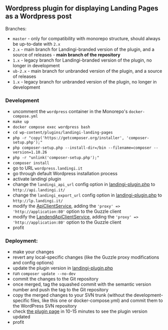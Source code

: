 ## Wordpress plugin for displaying Landing Pages as a Wordpress post
Branches:

- `master` - only for compatibility with monorepo structure, should always be up-to-date with `2.x`
- `2.x` - main branch for Landingi-branded version of the plugin, and a source of releases - **main branch of the repository**
- `1.x` - legacy branch for Landingi-branded version of the plugin, no longer in development
- `ub-2.x` - main branch for unbranded version of the plugin, and a source of releases
- `1.x` - legacy branch for unbranded version of the plugin, no longer in development

### Development

- uncomment the `wordpress` container in the Monorepo's `docker-compose.yml`
- `make up`
- `docker compose exec wordpress bash`
- `cd wp-content/plugins/landingi-landing-pages`
- `php -r "copy('https://getcomposer.org/installer', 'composer-setup.php');"`
- `php composer-setup.php --install-dir=/bin --filename=composer --version=1.10.26`
- `php -r "unlink('composer-setup.php');"`
- `composer install`
- go to URL `wordpress.landingi.it`
- go through default Wordpress installation process
- activate landingi plugin
- change the `landingi_api_url` config option in [landingi-plugin.php](landingi-plugin.php) to `http://api.landingi.it/`
- change the `landingi_export_url` config option in [landingi-plugin.php](landingi-plugin.php) to `http://lp.landingi.it/`
- modify the [ApiClientService](src/LandingiPlugin/Service/ApiClientService.php), adding the `'proxy' => 'http://application:80'` option to the Guzzle client
- modify the [LandendApiClientService](src/LandingiPlugin/Service/LandendApiClientService.php), adding the `'proxy' => 'http://application:80'` option to the Guzzle client
- profit

### Deployment:

- make your changes
- revert any local-specific changes (like the Guzzle proxy modifications and config options)
- update the plugin version in [landingi-plugin.php](landingi-plugin.php)
- run `composer update --no-dev`
- commit the changes to the Git repository
- once merged, tag the squashed commit with the semantic version number and push the tag to the Git repository
- copy the merged changes to your SVN trunk (without the development-specific files, like this one or docker-compose.yml) and commit them to the WordPress SVN repository
- check [the plugin page](https://wordpress.org/plugins/landing-pages-app/) in 10-15 minutes to see the plugin version updated
- profit
